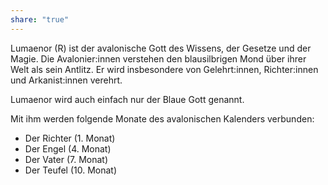 ```yaml
---
share: "true"
---
```

Lumaenor (R) ist der avalonische Gott des Wissens, der Gesetze und der Magie. Die Avalonier:innen verstehen den blausilbrigen Mond über ihrer Welt als sein Antlitz. Er wird insbesondere von Gelehrt:innen, Richter:innen und Arkanist:innen verehrt.

Lumaenor wird auch einfach nur der Blaue Gott genannt.

Mit ihm werden folgende Monate des avalonischen Kalenders verbunden:
- Der Richter (1. Monat)
- Der Engel (4. Monat)
- Der Vater (7. Monat)
- Der Teufel (10. Monat)
